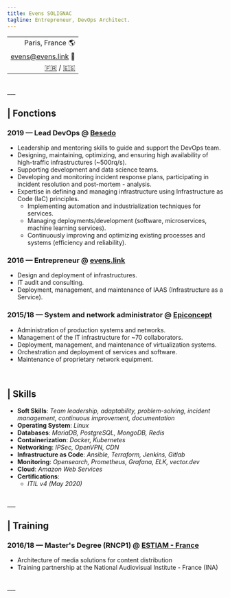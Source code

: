 ```yaml
---
title: Evens SOLIGNAC
tagline: Entrepreneur, DevOps Architect.
---
```


||
|-:|
| Paris, France :earth_americas: |
| [evens@evens.link](mailto:evens@evens.link) :e-mail: |
| [:fr:](https://evens.link) / [:es:](https://evens.link/es/) |

<br />
___
<br />

## | Fonctions

### 2019 — Lead DevOps @ [Besedo](https://besedo.com/)
- Leadership and mentoring skills to guide and support the DevOps team.
- Designing, maintaining, optimizing, and ensuring high availability of high-traffic infrastructures (~500rq/s).
- Supporting development and data science teams.
- Developing and monitoring incident response plans, participating in incident resolution and post-mortem - analysis.
- Expertise in defining and managing infrastructure using Infrastructure as Code (IaC) principles.
    - Implementing automation and industrialization techniques for services.
    - Managing deployments/development (software, microservices, machine learning services).
    - Continuously improving and optimizing existing processes and systems (efficiency and reliability).

### 2016 — Entrepreneur @ [evens.link](#)
- Design and deployment of infrastructures.
- IT audit and consulting.
- Deployment, management, and maintenance of IAAS (Infrastructure as a Service).

### 2015/18 — System and network administrator @ [Epiconcept](https://www.epiconcept.fr)
- Administration of production systems and networks.
- Management of the IT infrastructure for ~70 collaborators.
- Deployment, management, and maintenance of virtualization systems.
- Orchestration and deployment of services and software.
- Maintenance of proprietary network equipment.

<br />

## | Skills

- __Soft Skills__: _Team leadership, adaptability, problem-solving, incident management, continuous improvement, documentation_
- __Operating System__: _Linux_
- __Databases__: _MariaDB, PostgreSQL, MongoDB, Redis_
- __Containerization__: _Docker, Kubernetes_
- __Networking__: _IPSec, OpenVPN, CDN_
- __Infrastructure as Code__: _Ansible, Terraform, Jenkins, Gitlab_
- __Monitoring__: _Opensearch, Prometheus, Grafana, ELK, vector.dev_
- __Cloud__: _Amazon Web Services_
- __Certifications__:
    - _ITIL v4 (May 2020)_

<br />
___
<br />

## | Training

### 2016/18 — Master's Degree (RNCP1) @ [ESTIAM - France](https://www.estiam.education)
- Architecture of media solutions for content distribution
- Training partnership at the National Audiovisual Institute - France (INA)

<br />
___
<br />
